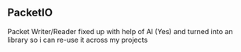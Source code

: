 ## PacketIO

Packet Writer/Reader fixed up with help of AI (Yes) and turned into an library so i can re-use it across my projects
